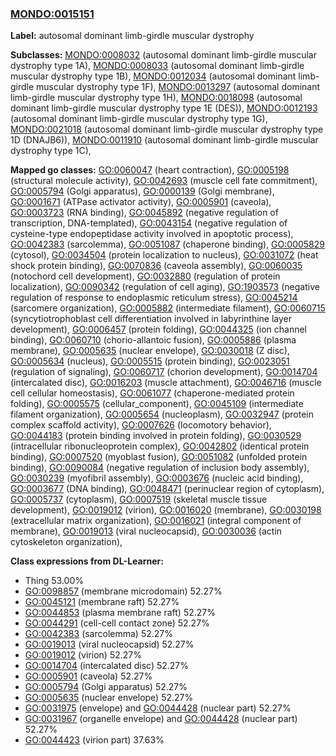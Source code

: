 
### [MONDO:0015151](http://purl.obolibrary.org/obo/MONDO_0015151)
**Label:** autosomal dominant limb-girdle muscular dystrophy

**Subclasses:** [MONDO:0008032](http://purl.obolibrary.org/obo/MONDO_0008032) (autosomal dominant limb-girdle muscular dystrophy type 1A), [MONDO:0008033](http://purl.obolibrary.org/obo/MONDO_0008033) (autosomal dominant limb-girdle muscular dystrophy type 1B), [MONDO:0012034](http://purl.obolibrary.org/obo/MONDO_0012034) (autosomal dominant limb-girdle muscular dystrophy type 1F), [MONDO:0013297](http://purl.obolibrary.org/obo/MONDO_0013297) (autosomal dominant limb-girdle muscular dystrophy type 1H), [MONDO:0018098](http://purl.obolibrary.org/obo/MONDO_0018098) (autosomal dominant limb-girdle muscular dystrophy type 1E (DES)), [MONDO:0012193](http://purl.obolibrary.org/obo/MONDO_0012193) (autosomal dominant limb-girdle muscular dystrophy type 1G), [MONDO:0021018](http://purl.obolibrary.org/obo/MONDO_0021018) (autosomal dominant limb-girdle muscular dystrophy type 1D (DNAJB6)), [MONDO:0011910](http://purl.obolibrary.org/obo/MONDO_0011910) (autosomal dominant limb-girdle muscular dystrophy type 1C), 

**Mapped go classes:** [GO:0060047](http://purl.obolibrary.org/obo/GO_0060047) (heart contraction), [GO:0005198](http://purl.obolibrary.org/obo/GO_0005198) (structural molecule activity), [GO:0042693](http://purl.obolibrary.org/obo/GO_0042693) (muscle cell fate commitment), [GO:0005794](http://purl.obolibrary.org/obo/GO_0005794) (Golgi apparatus), [GO:0000139](http://purl.obolibrary.org/obo/GO_0000139) (Golgi membrane), [GO:0001671](http://purl.obolibrary.org/obo/GO_0001671) (ATPase activator activity), [GO:0005901](http://purl.obolibrary.org/obo/GO_0005901) (caveola), [GO:0003723](http://purl.obolibrary.org/obo/GO_0003723) (RNA binding), [GO:0045892](http://purl.obolibrary.org/obo/GO_0045892) (negative regulation of transcription, DNA-templated), [GO:0043154](http://purl.obolibrary.org/obo/GO_0043154) (negative regulation of cysteine-type endopeptidase activity involved in apoptotic process), [GO:0042383](http://purl.obolibrary.org/obo/GO_0042383) (sarcolemma), [GO:0051087](http://purl.obolibrary.org/obo/GO_0051087) (chaperone binding), [GO:0005829](http://purl.obolibrary.org/obo/GO_0005829) (cytosol), [GO:0034504](http://purl.obolibrary.org/obo/GO_0034504) (protein localization to nucleus), [GO:0031072](http://purl.obolibrary.org/obo/GO_0031072) (heat shock protein binding), [GO:0070836](http://purl.obolibrary.org/obo/GO_0070836) (caveola assembly), [GO:0060035](http://purl.obolibrary.org/obo/GO_0060035) (notochord cell development), [GO:0032880](http://purl.obolibrary.org/obo/GO_0032880) (regulation of protein localization), [GO:0090342](http://purl.obolibrary.org/obo/GO_0090342) (regulation of cell aging), [GO:1903573](http://purl.obolibrary.org/obo/GO_1903573) (negative regulation of response to endoplasmic reticulum stress), [GO:0045214](http://purl.obolibrary.org/obo/GO_0045214) (sarcomere organization), [GO:0005882](http://purl.obolibrary.org/obo/GO_0005882) (intermediate filament), [GO:0060715](http://purl.obolibrary.org/obo/GO_0060715) (syncytiotrophoblast cell differentiation involved in labyrinthine layer development), [GO:0006457](http://purl.obolibrary.org/obo/GO_0006457) (protein folding), [GO:0044325](http://purl.obolibrary.org/obo/GO_0044325) (ion channel binding), [GO:0060710](http://purl.obolibrary.org/obo/GO_0060710) (chorio-allantoic fusion), [GO:0005886](http://purl.obolibrary.org/obo/GO_0005886) (plasma membrane), [GO:0005635](http://purl.obolibrary.org/obo/GO_0005635) (nuclear envelope), [GO:0030018](http://purl.obolibrary.org/obo/GO_0030018) (Z disc), [GO:0005634](http://purl.obolibrary.org/obo/GO_0005634) (nucleus), [GO:0005515](http://purl.obolibrary.org/obo/GO_0005515) (protein binding), [GO:0023051](http://purl.obolibrary.org/obo/GO_0023051) (regulation of signaling), [GO:0060717](http://purl.obolibrary.org/obo/GO_0060717) (chorion development), [GO:0014704](http://purl.obolibrary.org/obo/GO_0014704) (intercalated disc), [GO:0016203](http://purl.obolibrary.org/obo/GO_0016203) (muscle attachment), [GO:0046716](http://purl.obolibrary.org/obo/GO_0046716) (muscle cell cellular homeostasis), [GO:0061077](http://purl.obolibrary.org/obo/GO_0061077) (chaperone-mediated protein folding), [GO:0005575](http://purl.obolibrary.org/obo/GO_0005575) (cellular_component), [GO:0045109](http://purl.obolibrary.org/obo/GO_0045109) (intermediate filament organization), [GO:0005654](http://purl.obolibrary.org/obo/GO_0005654) (nucleoplasm), [GO:0032947](http://purl.obolibrary.org/obo/GO_0032947) (protein complex scaffold activity), [GO:0007626](http://purl.obolibrary.org/obo/GO_0007626) (locomotory behavior), [GO:0044183](http://purl.obolibrary.org/obo/GO_0044183) (protein binding involved in protein folding), [GO:0030529](http://purl.obolibrary.org/obo/GO_0030529) (intracellular ribonucleoprotein complex), [GO:0042802](http://purl.obolibrary.org/obo/GO_0042802) (identical protein binding), [GO:0007520](http://purl.obolibrary.org/obo/GO_0007520) (myoblast fusion), [GO:0051082](http://purl.obolibrary.org/obo/GO_0051082) (unfolded protein binding), [GO:0090084](http://purl.obolibrary.org/obo/GO_0090084) (negative regulation of inclusion body assembly), [GO:0030239](http://purl.obolibrary.org/obo/GO_0030239) (myofibril assembly), [GO:0003676](http://purl.obolibrary.org/obo/GO_0003676) (nucleic acid binding), [GO:0003677](http://purl.obolibrary.org/obo/GO_0003677) (DNA binding), [GO:0048471](http://purl.obolibrary.org/obo/GO_0048471) (perinuclear region of cytoplasm), [GO:0005737](http://purl.obolibrary.org/obo/GO_0005737) (cytoplasm), [GO:0007519](http://purl.obolibrary.org/obo/GO_0007519) (skeletal muscle tissue development), [GO:0019012](http://purl.obolibrary.org/obo/GO_0019012) (virion), [GO:0016020](http://purl.obolibrary.org/obo/GO_0016020) (membrane), [GO:0030198](http://purl.obolibrary.org/obo/GO_0030198) (extracellular matrix organization), [GO:0016021](http://purl.obolibrary.org/obo/GO_0016021) (integral component of membrane), [GO:0019013](http://purl.obolibrary.org/obo/GO_0019013) (viral nucleocapsid), [GO:0030036](http://purl.obolibrary.org/obo/GO_0030036) (actin cytoskeleton organization), 

**Class expressions from DL-Learner:**

- Thing 53.00%
- [GO:0098857](http://purl.obolibrary.org/obo/GO_0098857) (membrane microdomain) 52.27%
- [GO:0045121](http://purl.obolibrary.org/obo/GO_0045121) (membrane raft) 52.27%
- [GO:0044853](http://purl.obolibrary.org/obo/GO_0044853) (plasma membrane raft) 52.27%
- [GO:0044291](http://purl.obolibrary.org/obo/GO_0044291) (cell-cell contact zone) 52.27%
- [GO:0042383](http://purl.obolibrary.org/obo/GO_0042383) (sarcolemma) 52.27%
- [GO:0019013](http://purl.obolibrary.org/obo/GO_0019013) (viral nucleocapsid) 52.27%
- [GO:0019012](http://purl.obolibrary.org/obo/GO_0019012) (virion) 52.27%
- [GO:0014704](http://purl.obolibrary.org/obo/GO_0014704) (intercalated disc) 52.27%
- [GO:0005901](http://purl.obolibrary.org/obo/GO_0005901) (caveola) 52.27%
- [GO:0005794](http://purl.obolibrary.org/obo/GO_0005794) (Golgi apparatus) 52.27%
- [GO:0005635](http://purl.obolibrary.org/obo/GO_0005635) (nuclear envelope) 52.27%
- [GO:0031975](http://purl.obolibrary.org/obo/GO_0031975) (envelope) and [GO:0044428](http://purl.obolibrary.org/obo/GO_0044428) (nuclear part) 52.27%
- [GO:0031967](http://purl.obolibrary.org/obo/GO_0031967) (organelle envelope) and [GO:0044428](http://purl.obolibrary.org/obo/GO_0044428) (nuclear part) 52.27%
- [GO:0044423](http://purl.obolibrary.org/obo/GO_0044423) (virion part) 37.63%


